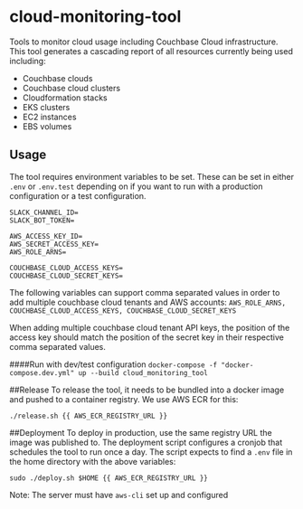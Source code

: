 # cloud-monitoring-tool
Tools to monitor cloud usage including Couchbase Cloud infrastructure. This tool generates a cascading report of all 
resources currently being used including:

- Couchbase clouds
- Couchbase cloud clusters
- Cloudformation stacks
- EKS clusters
- EC2 instances
- EBS volumes

## Usage
The tool requires environment variables to be set. These can be set in either `.env` or `.env.test` depending on if you 
want to run with a production configuration or a test configuration.

```
SLACK_CHANNEL_ID=
SLACK_BOT_TOKEN=

AWS_ACCESS_KEY_ID=
AWS_SECRET_ACCESS_KEY=
AWS_ROLE_ARNS=

COUCHBASE_CLOUD_ACCESS_KEYS=
COUCHBASE_CLOUD_SECRET_KEYS=
```

The following variables can support comma separated values in order to add multiple couchbase cloud tenants and AWS 
accounts: `AWS_ROLE_ARNS, COUCHBASE_CLOUD_ACCESS_KEYS, COUCHBASE_CLOUD_SECRET_KEYS`

When adding multiple couchbase cloud tenant API keys, the position of the access key should match the position of the
secret key in their respective comma separated values.

####Run with dev/test configuration
`docker-compose -f "docker-compose.dev.yml" up --build cloud_monitoring_tool`

##Release
To release the tool, it needs to be bundled into a docker image and pushed to a container registry. We use AWS ECR for this:

`./release.sh {{ AWS_ECR_REGISTRY_URL }}`

##Deployment
To deploy in production, use the same registry URL the image was published to. The deployment script configures a cronjob
that schedules the tool to run once a day. The script expects to find a `.env` file in the home directory with the above
variables:

`sudo ./deploy.sh $HOME {{ AWS_ECR_REGISTRY_URL }}`

Note: The server must have `aws-cli` set up and configured